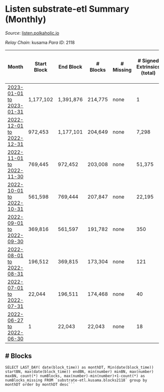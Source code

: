 # Listen substrate-etl Summary (Monthly)

_Source_: [listen.polkaholic.io](https://listen.polkaholic.io)

*Relay Chain*: kusama
*Para ID*: 2118



| Month | Start Block | End Block | # Blocks | # Missing | # Signed Extrinsics (total) | # Active Accounts (avg) | # Addresses with Balances (max) | Issues |
| ----- | ----------- | --------- | -------- | --------- | --------------------------- | ----------------------- | ------------------------------- | ------ |
| [2023-01-01 to 2023-01-31](/substrate-etl/kusama/2118-listen/2023-01-31.md) | 1,177,102 | 1,391,876 | 214,775 | none | 1 |  | 2,053 | - | 
| [2022-12-01 to 2022-12-31](/substrate-etl/kusama/2118-listen/2022-12-31.md) | 972,453 | 1,177,101 | 204,649 | none | 7,298 | 10 | 2,053 | - | 
| [2022-11-01 to 2022-11-30](/substrate-etl/kusama/2118-listen/2022-11-30.md) | 769,445 | 972,452 | 203,008 | none | 51,375 | 99 | 2,005 | - | 
| [2022-10-01 to 2022-10-31](/substrate-etl/kusama/2118-listen/2022-10-31.md) | 561,598 | 769,444 | 207,847 | none | 22,195 | 30 | 292 | - | 
| [2022-09-01 to 2022-09-30](/substrate-etl/kusama/2118-listen/2022-09-30.md) | 369,816 | 561,597 | 191,782 | none | 350 | 4 | 64 | - | 
| [2022-08-01 to 2022-08-31](/substrate-etl/kusama/2118-listen/2022-08-31.md) | 196,512 | 369,815 | 173,304 | none | 121 | 1 | 27 | - | 
| [2022-07-01 to 2022-07-31](/substrate-etl/kusama/2118-listen/2022-07-31.md) | 22,044 | 196,511 | 174,468 | none | 40 |  | 15 | - | 
| [2022-06-27 to 2022-06-30](/substrate-etl/kusama/2118-listen/2022-06-30.md) | 1 | 22,043 | 22,043 | none | 18 |  | 9 | - | 

## # Blocks
```
SELECT LAST_DAY( date(block_time)) as monthDT, Min(date(block_time)) startBN, max(date(block_time)) endBN, min(number) minBN, max(number) maxBN, count(*) numBlocks, max(number)-min(number)+1-count(*) as numBlocks_missing FROM `substrate-etl.kusama.blocks2118` group by monthDT order by monthDT desc```

